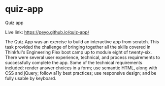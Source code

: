 # quiz-app
Quiz app

Live link: https://peyo.github.io/quiz-app/

The Quiz App was an exercise to build an interactive app from scratch. This task provided the challenge of bringing together all the skills covered in Thinkful's Engineering Flex boot camp up to module eight of twenty-six. There were several user experience, technical, and process requirements to successfully complete the app. Some of the technical requirements included: render answer choices in a form; use semantic HTML, along with CSS and jQuery; follow a11y best practices; use responsive design; and be fully usable by keyboard.
